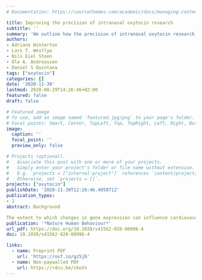 ```yaml
---
# Documentation: https://sourcethemes.com/academic/docs/managing-content/

title: Improving the precision of intranasal oxytocin research
subtitle: ''
summary: 'We outline how the precision of intranasal oxytocin research can be improved by the complementary consideration of methodology, theory and reproducibility'
authors:
- Adriano Winterton
- Lars T. Westlye
- Nils Eiel Steen
- Ole A. Andreassen
- Daniel S Quintana
tags: ["oxytocin"]
categories: []
date: '2020-11-30'
lastmod: 2020-08-29T14:26:46+02:00
featured: false
draft: false

# Featured image
# To use, add an image named `featured.jpg/png` to your page's folder.
# Focal points: Smart, Center, TopLeft, Top, TopRight, Left, Right, BottomLeft, Bottom, BottomRight.
image:
  caption: ''
  focal_point: ''
  preview_only: false

# Projects (optional).
#   Associate this post with one or more of your projects.
#   Simply enter your project's folder or file name without extension.
#   E.g. `projects = ["internal-project"]` references `content/project/deep-learning/index.md`.
#   Otherwise, set `projects = []`.
projects: ["oxytocin"]
publishDate: '2020-11-30T12:26:46.405871Z'
publication_types:
- 2
abstract: Background

The extent to which changes in gene expression can influence cardiovascular disease risk across different tissue types has not yet been systematically explored. We have developed an analytical framework that integrates tissue-specific gene expression, Mendelian randomization and multiple-trait colocalization to develop functional mechanistic insight into the causal pathway from genetic variant to complex trait. Methods We undertook a transcriptome-wide association study in a population of young individuals to uncover genetic variants associated with both nearby gene expression and cardiovascular traits. Two-sample Mendelian randomization was then applied using large-scale datasets to investigate whether changes in gene expression within certain tissue types may influence cardiovascular trait variation. We subsequently performed Bayesian multiple-trait colocalization to further interrogate findings and also gain insight into whether DNA methylation, as well as gene expression, may play a role in disease susceptibility. Results Eight genetic loci were associated with changes in gene expression and early life measures of cardiovascular function. Our Mendelian randomization analysis provided evidence of tissue-specific effects at multiple loci, of which the effects at the ADCY3 and FADS1 loci for body mass index and cholesterol respectively were particularly insightful. Multiple trait colocalization uncovered evidence which suggested that changes in DNA methylation at the promoter region upstream of FADS1/TMEM258 may also play a role in cardiovascular trait variation along with gene expression. Furthermore, colocalization analyses were able to uncover evidence of tissue-specificity, most prominantly between SORT1 expression in liver tissue and cholesterol levels. Conclusions Disease susceptibility can be influenced by differential changes in tissue-specific gene expression and DNA methylation. Our analytical framework should prove valuable in elucidating mechanisms in disease, as well as helping prioritize putative causal genes at associated loci where multiple nearby genes may be co-regulated. Future studies which continue to uncover quantitative trait loci for molecular traits across various tissue and cell typse will further improve our capability to understand and prevent disease.
publication: '*Nature Human Behaviour*'
url_pdf: https://doi.org/10.1038/s41562-020-00996-4
doi: 10.1038/s41562-020-00996-4

links:
  - name: Preprint PDF
    url: 'https://osf.io/gz5jb'
  - name: Non-paywalled PDF
    url: https://rdcu.be/cbuVs
---
```

